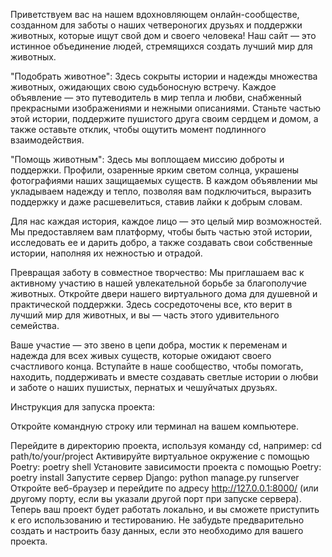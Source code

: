 Приветствуем вас на нашем вдохновляющем онлайн-сообществе, созданном для заботы о наших четвероногих друзьях и поддержки животных, которые ищут свой дом и своего человека! Наш сайт — это истинное объединение людей, стремящихся создать лучший мир для животных.

"Подобрать животное": Здесь сокрыты истории и надежды множества животных, ожидающих свою судьбоносную встречу. Каждое объявление — это путеводитель в мир тепла и любви, снабженный прекрасными изображениями и нежными описаниями. Станьте частью этой истории, поддержите пушистого друга своим сердцем и домом, а также оставьте отклик, чтобы ощутить момент подлинного взаимодействия.

"Помощь животным": Здесь мы воплощаем миссию доброты и поддержки. Профили, озаренные ярким светом солнца, украшены фотографиями наших защищаемых существ. В каждом объявлении мы укладываем надежду и тепло, позволяя вам подключиться, выразить поддержку и даже расшевелиться, ставив лайки к добрым словам.

Для нас каждая история, каждое лицо — это целый мир возможностей. Мы предоставляем вам платформу, чтобы быть частью этой истории, исследовать ее и дарить добро, а также создавать свои собственные истории, наполняя их нежностью и отрадой.

Превращая заботу в совместное творчество: Мы приглашаем вас к активному участию в нашей увлекательной борьбе за благополучие животных. Откройте двери нашего виртуального дома для душевной и практической поддержки. Здесь сосредоточены все, кто верит в лучший мир для животных, и вы — часть этого удивительного семейства.

Ваше участие — это звено в цепи добра, мостик к переменам и надежда для всех живых существ, которые ожидают своего счастливого конца. Вступайте в наше сообщество, чтобы помогать, находить, поддерживать и вместе создавать светлые истории о любви и заботе о наших пушистых, пернатых и чешуйчатых друзьях.


Инструкция для запуска проекта:

Откройте командную строку или терминал на вашем компьютере.

Перейдите в директорию проекта, используя команду cd, например: cd path/to/your/project
Активируйте виртуальное окружение с помощью Poetry: poetry shell
Установите зависимости проекта с помощью Poetry: poetry install
Запустите сервер Django: python manage.py runserver
Откройте веб-браузер и перейдите по адресу http://127.0.0.1:8000/ (или другому порту, если вы указали другой порт при запуске сервера).
Теперь ваш проект будет работать локально, и вы сможете приступить к его использованию и тестированию. Не забудьте предварительно создать и настроить базу данных, если это необходимо для вашего проекта.
